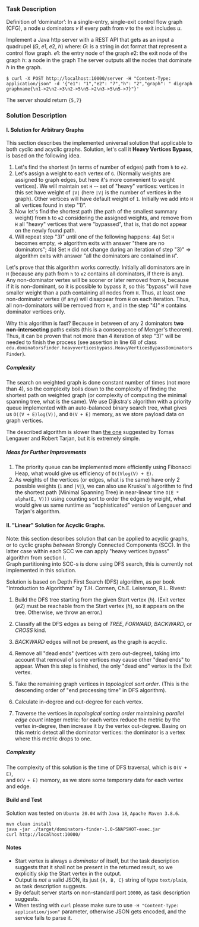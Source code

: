 ### Task Description

Definition of ‘dominator’: In a single-entry, single-exit
control flow graph (CFG), a node _u_ dominators _v_ if every path
from _v_ to the exit includes _u_.

Implement a Java http server with a REST API that gets as an
input a quadrupel (𝐺, 𝑒1, 𝑒2, ℎ) where:
𝐺: is a string in dot format that represent a control flow
graph.
𝑒1: the entry node of the graph
𝑒2: the exit node of the graph
ℎ: a node in the graph
The server outputs all the nodes that dominate ℎ in the
graph.

    $ curl -X POST http://localhost:10000/server -H "Content-Type: application/json" -d '{"e1": "1","e2": "7","h": "2","graph": " digraph graphname{\n1->2\n2->3\n2->5\n5->2\n3->5\n5->7}"}'

The server should return `{5,7}`


### Solution Description

#### I. Solution for Arbitrary Graphs 

This section describes the implemented universal solution that applicable to both cyclic and acyclic graphs. 
Solution, let's call it **Heavy Vertices Bypass**, is based on the following idea.

1) Let's find the shortest (in terms of number of edges) path from `h` to `e2`.  
2) Let's assign a weight to each vertex of `G`. (Normally weights are assigned to graph edges, but here it's
   more convenient to weight vertices). We will maintain set `H` -- set of "heavy" vertices: vertices in 
   this set have weight of `|V|` (here `|V|` is the number of vertices in the graph). Other vertices will have 
   default weight of `1`. Initially we add into `H` all vertices found in step "1)".     
3) Now let's find the shortest path (the path of the smallest summary weight) from `h` to `e2` considering the assigned weights, 
   and remove from `H` all "heavy" vertices that were "bypassed", that is, that do not appear on the newly found path.
4) Will repeat step "3)" until one of the following happens:
  4a) Set `H` becomes empty, => algorithm exits with answer "there are no dominators";
  4b) Set `H` did not change during an iteration of step "3)" => algorithm exits with answer "all the dominators are 
      contained in `H`".

Let's prove that this algorithm works correctly.
Initially all dominators are in `H` (because any path from `h` to `e2` contains all dominators, if there is any). 
Any non-dominator vertex will be sooner or later removed from `H`, because if it is non-dominant, so it is possible 
to bypass it, so this "bypass" will have smaller weight than a path containing all nodes from `H`. Thus, 
at least one non-dominator vertex (if any) will disappear from `H` on each iteration. Thus, all non-dominators 
will be removed from `H`, and in the step "4)" `H` contains dominator vertices only. 

Why this algorithm is fast? Because in between of any 2 dominators **two non-intersecting** paths exists (this 
is a consequence of Menger's theorem). Thus, it can be proven that not more than 4 iteration of step "3)" will be needed
to finish the process (see assertion in line 68 of class `edu.dominatorsfinder.heavyverticesbypass.HeavyVerticesBypassDominatorsFinder`).

##### Complexity

The search on weighted graph is done constant number of times (not more than 4), so the complexity boils down to 
the complexity of finding the shortest path on weighted graph (or complexity of computing the minimal spanning tree, 
what is the same). We use Dijkstra's algorithm with a priority queue 
implemented with an auto-balanced binary search tree, what gives us `O((V + E)log(V))`, and `O(V + E)` memory, 
as we store payload data on graph vertices.  

The described algorithm is slower than [the one](https://www.cs.princeton.edu/courses/archive/spr03/cs423/download/dominators.pdf)
suggested by Tomas Lengauer and Robert Tarjan, but it is extremely simple.

##### Ideas for Further Improvements 

1) The priority queue can be implemented more efficiently using Fibonacci Heap,
what would give us efficiency of `O((Vlog(V) + E)`. 
2) As weights of the vertices (or edges, what is the same) have only 2 possible weights (`1` and `|V|`),
we can also use Kruskal's algorithm to find the shortest path (Minimal Spanning Tree) in near-linear time `O(E * alpha(E, V)))` using 
counting sort to order the edges by weight, what would give us same runtime as "sophisticated" version of Lengauer and Tarjan's algorithm.  


#### II. "Linear" Solution for Acyclic Graphs.  

Note: 
this section describes solution that can be applied to acyclic graphs, or to cyclic graphs *between* Strongly 
Connected Components (SCC). In the latter case within each SCC we can apply "heavy vertices bypass" algorithm from section I.   
Graph partitioning into SCC-s is done using DFS search, this is currently not implemented in this solution.  

Solution is based on Depth First Search (DFS) algorithm, as per book
"Introduction to Algorithms" by T.H. Cormen, Ch.E. Leiserson, R.L. Rivest:
1) Build the DFS tree starting from the given Start vertex (_h_). (Exit vertex (_e2_) must
   be reachable from the Start vertex (_h_), so it appears on the tree. Otherwise, we throw an error.)

2) Classify all the DFS edges as being of _TREE_, _FORWARD_, _BACKWARD_, or _CROSS_ kind.

3) _BACKWARD_ edges will not be present, as the graph is acyclic. 

5) Remove all "dead ends" (vertices with zero out-degree), taking into account that removal
   of some vertices may cause other "dead ends" to appear. When this step is finished, the only "dead end" vertex
   is the Exit vertex.

6) Take the remaining graph vertices in _topological sort order_.
   (This is the descending order of "end processing time" in DFS algorithm).

7) Calculate in-degree and out-degree for each vertex.

8) Traverse the vertices in _topological sorting order_ maintaining _parallel edge count_ integer metric:
   for each vertex reduce the metric by the vertex in-degree, then increase it by the vertex out-degree.
   Basing on this metric detect all the dominator vertices: the dominator is a vertex where this metric drops to one.

##### Complexity

The complexity of this solution is the time of DFS traversal, which is `O(V + E)`,  
and `O(V + E)` memory, as we store some temporary data for each vertex and edge.      

#### Build and Test

Solution was tested on `Ubuntu 20.04` with `Java 18`, `Apache Maven 3.8.6`.   

    mvn clean install
    java -jar ./target/dominators-finder-1.0-SNAPSHOT-exec.jar
    curl http://localhost:10000/

#### Notes

- Start vertex is always a _dominator_ of itself, but the task description suggests that it shall not be
 present in the returned result, so we explicitly skip the Start vertex in the output.
- Output is *not* a valid JSON, its just `{A, B, C}` string of type `text/plain`, as task description suggests.
- By default server starts on non-standard port `10000`, as task description suggests.
- When testing with `curl` please make sure to use `-H "Content-Type: application/json"` parameter, otherwise JSON gets encoded,
 and the service fails to parse it.

